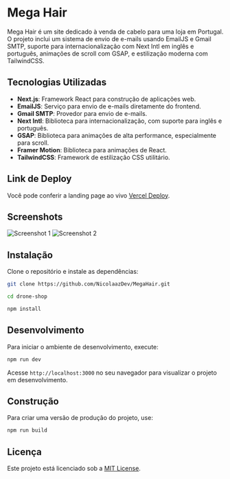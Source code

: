 # Mega Hair

Mega Hair é um site dedicado à venda de cabelo para uma loja em Portugal. O projeto inclui um sistema de envio de e-mails usando EmailJS e Gmail SMTP, suporte para internacionalização com Next Intl em inglês e português, animações de scroll com GSAP, e estilização moderna com TailwindCSS. 

## Tecnologias Utilizadas

- **Next.js**: Framework React para construção de aplicações web.
- **EmailJS**: Serviço para envio de e-mails diretamente do frontend.
- **Gmail SMTP**: Provedor para envio de e-mails.
- **Next Intl**: Biblioteca para internacionalização, com suporte para inglês e português.
- **GSAP**: Biblioteca para animações de alta performance, especialmente para scroll.
- **Framer Motion**: Biblioteca para animações de React.
- **TailwindCSS**: Framework de estilização CSS utilitário.

## Link de Deploy

Você pode conferir a landing page ao vivo [Vercel Deploy](https://mega-hair.vercel.app).

## Screenshots

![Screenshot 1](https://res.cloudinary.com/dmceve2cp/image/upload/v1725158521/imagem_2024-08-31_234146144_recjnh.png)
![Screenshot 2](https://res.cloudinary.com/dmceve2cp/image/upload/v1725158526/imagem_2024-08-31_234203934_bqzdpg.png)

## Instalação

Clone o repositório e instale as dependências:

```bash
git clone https://github.com/NicolaazDev/MegaHair.git
```

```bash
cd drone-shop
```

```bash
npm install
```

## Desenvolvimento

Para iniciar o ambiente de desenvolvimento, execute:

```bash 
npm run dev
```

Acesse `http://localhost:3000` no seu navegador para visualizar o projeto em desenvolvimento.

## Construção

Para criar uma versão de produção do projeto, use:

```bash
npm run build
```

## Licença

Este projeto está licenciado sob a [MIT License](LICENSE).
